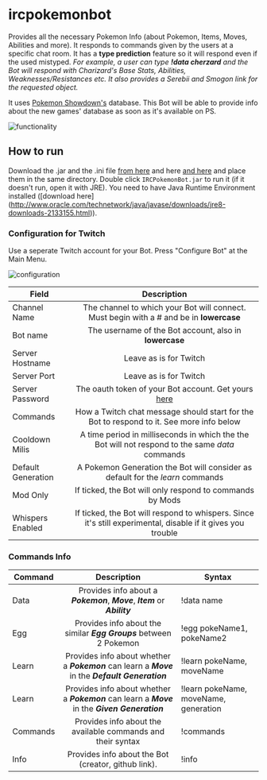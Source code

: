 # ircpokemonbot
Provides all the necessary Pokemon Info (about Pokemon, Items, Moves, Abilities and more).
It responds to commands given by the users at a specific chat room. It has a **type prediction** feature so it will respond even if the used mistyped.
_For example, a user can type **!data cherzard** and the Bot will respond with Charizard's Base Stats, Abilities, Weaknesses/Resistances etc. It also provides a Serebii and Smogon link for the requested object._

It uses [Pokemon Showdown's](https://github.com/Zarel/Pokemon-Showdown) database. This Bot will be able to provide info about the new games' database as soon as it's available on PS.

![functionality](http://i.imgur.com/BtGHZiF.png "Functionality")

## How to run

Download the .jar and the .ini file [from here](https://github.com/themetalfleece/ircpokemonbot/raw/master/IRCPokemonBot_Runnable.jar) and here [and here](https://github.com/themetalfleece/ircpokemonbot/raw/master/config.ini) and place them in the same directory. Double click `IRCPokemonBot.jar` to run it (if it doesn't run, open it with JRE). You need to have Java Runtime Environment installed ([download here] (http://www.oracle.com/technetwork/java/javase/downloads/jre8-downloads-2133155.html)).

### Configuration for Twitch

Use a seperate Twitch account for your Bot.
Press "Configure Bot" at the Main Menu.

![configuration](http://i.imgur.com/IfQBhon.png "Configucation")

| Field         | Description                                                                                                      |
| ------------- |:----------------------------------------------------------------------------------------------------------------:|
| Channel Name       | The channel to which your Bot will connect. Must begin with a # and be in **lowercase**                     |
| Bot name           | The username of the Bot account, also in **lowercase**                                                      |
| Server Hostname    | Leave as is for Twitch                                                                                      |
| Server Port        | Leave as is for Twitch                                                                                      |
| Server Password    | The oauth token of your Bot account. Get yours [here](http://www.twitchapps.com/tmi/)                       |
| Commands           | How a Twitch chat message should start for the Bot to respond to it. See more info below                    |
| Cooldown Milis     | A time period in milliseconds in which the the Bot will not respond to the same *data* commands             |
| Default Generation |  A Pokemon Generation the Bot will consider as default for the *learn* commands                             |
| Mod Only           | If ticked, the Bot will only respond to commands by Mods                                                    |
| Whispers Enabled   | If ticked, the Bot will respond to whispers. Since it's still experimental, disable if it gives you trouble |

### Commands Info

| Command  | Description                                                         | Syntax                          |
| ------------- |:-----------------------------------------------------:| ------ |
| Data     | Provides info about a **_Pokemon_**, **_Move_**, **_Item_** or **_Ability_** | !data name |
| Egg      | Provides info about the similar **_Egg Groups_** between 2 Pokemon | !egg pokeName1, pokeName2|
| Learn    | Provides info about whether a **_Pokemon_** can learn a **_Move_** in the **_Default Generation_**| !learn pokeName, moveName|
| Learn    | Provides info about whether a **_Pokemon_** can learn a **_Move_** in the **_Given Generation_**| !learn pokeName, moveName, generation|
| Commands | Provides info about the available commands and their syntax | !commands |
| Info     | Provides info about the Bot (creator, github link). | !info |
